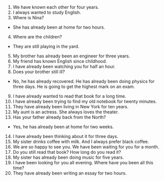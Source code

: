 1. We have known each other for four years.
2. I always wanted to study English.
3. Where is Nina?
 - She has already been at home for two hours.
4. Where are the children?
 - They are still playing in the yard.
5. My brother has already been an engineer for three years.
6. My friend has known English since childhood.
7. I have already been watching you for half an hour.
8. Does your brother still ill?
 - No, he has already recovered. He has already been doing physics for three days. He is going to get the highest mark on an exam.
9. I have already wanted to read that book for a long time.
10. I have already been trying to find my old notebook for twenty minutes.
11. They have already been living in New York for ten years.
12. My aunt is an actress. She always loves the theater.
13. Has your father already back from the North?
 - Yes, he has already been at home for two weeks.
14. I have already been thinking about it for three days.
15. My sister drinks coffee with milk. And I always prefer black coffee.
16. We are so happy to see you. We have been waiting for you for a month.
17. Do you still read that book? How long do you read it?
18. My sister has already been doing music for five years.
19. I have been looking for you all evening. Where have you been all this time?
20. They have already been writing an essay for two hours.